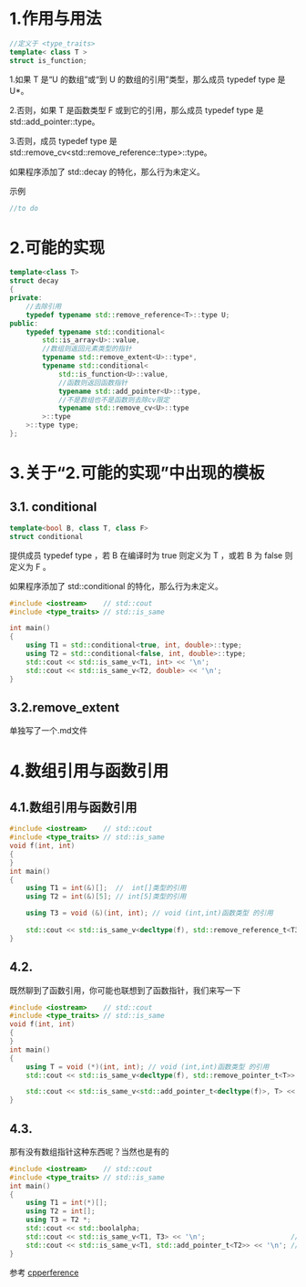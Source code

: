 # 1.作用与用法
```cpp
//定义于 <type_traits>
template< class T >
struct is_function;
```
1.如果 T 是“U 的数组”或“到 U 的数组的引用”类型，那么成员 typedef type 是 U*。

2.否则，如果 T 是函数类型 F 或到它的引用，那么成员 typedef type 是std::add_pointer<F>::type。

3.否则，成员 typedef type 是 std::remove_cv<std::remove_reference<T>::type>::type。

如果程序添加了 std::decay 的特化，那么行为未定义。

示例
```cpp
//to do
```
# 2.可能的实现
```cpp
template<class T>
struct decay
{
private:
    //去除引用
    typedef typename std::remove_reference<T>::type U;
public:
    typedef typename std::conditional< 
        std::is_array<U>::value,
        //数组则返回元素类型的指针
        typename std::remove_extent<U>::type*,
        typename std::conditional< 
            std::is_function<U>::value,
            //函数则返回函数指针
            typename std::add_pointer<U>::type,
            //不是数组也不是函数则去除cv限定
            typename std::remove_cv<U>::type
        >::type
    >::type type;
};
```
# 3.关于“2.可能的实现”中出现的模板
## 3.1. conditional
```cpp
template<bool B, class T, class F>
struct conditional
```
提供成员 typedef type ，若 B 在编译时为 true 则定义为 T ，或若 B 为 false 则定义为 F 。

如果程序添加了 std::conditional 的特化，那么行为未定义。
```cpp
#include <iostream>    // std::cout
#include <type_traits> // std::is_same

int main()
{
    using T1 = std::conditional<true, int, double>::type;
    using T2 = std::conditional<false, int, double>::type;
    std::cout << std::is_same_v<T1, int> << '\n';
    std::cout << std::is_same_v<T2, double> << '\n';
}
```

## 3.2.remove_extent
单独写了一个.md文件

# 4.数组引用与函数引用
## 4.1.数组引用与函数引用
```cpp
#include <iostream>    // std::cout
#include <type_traits> // std::is_same
void f(int, int)
{
}
int main()
{
    using T1 = int(&)[];  //  int[]类型的引用
    using T2 = int(&)[5]; // int[5]类型的引用

    using T3 = void (&)(int, int); // void (int,int)函数类型 的引用
    
    std::cout << std::is_same_v<decltype(f), std::remove_reference_t<T3>>;
}
```
## 4.2.
既然聊到了函数引用，你可能也联想到了函数指针，我们来写一下
```cpp
#include <iostream>    // std::cout
#include <type_traits> // std::is_same
void f(int, int)
{
}
int main()
{
    using T = void (*)(int, int); // void (int,int)函数类型 的引用
    std::cout << std::is_same_v<decltype(f), std::remove_pointer_t<T>> << '\n';

    std::cout << std::is_same_v<std::add_pointer_t<decltype(f)>, T> << '\n';
}
```
## 4.3.
那有没有数组指针这种东西呢？当然也是有的
```cpp
#include <iostream>    // std::cout
#include <type_traits> // std::is_same
int main()
{
    using T1 = int(*)[];
    using T2 = int[];
    using T3 = T2 *;
    std::cout << std::boolalpha;
    std::cout << std::is_same_v<T1, T3> << '\n';                     // true
    std::cout << std::is_same_v<T1, std::add_pointer_t<T2>> << '\n'; // true
}
```
参考 [cpperference](https://zh.cppreference.com/w/cpp/types/decay)
